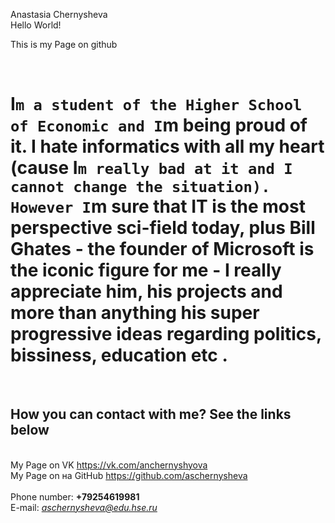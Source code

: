 Anastasia Chernysheva
<br/>
Hello World!
  <html>
    <head>
      <meta charset="utf-8">
      This is my Page on github
    </head>
        <br/>
 
    <body> 
      <left><h1> I`m a student of the Higher School of Economic and I`m being proud of it. I hate informatics with all my heart (cause I`m really bad at it and I cannot change the situation). However I`m sure that IT is the most perspective sci-field today, plus Bill Ghates - the founder of Microsoft is the iconic figure for me - I really appreciate him, his projects and more than anything his super progressive ideas regarding politics, bissiness, education etc .</h1></left>
      <br/>
      <h2>How you can contact with me? See the links below </h2>
   <br/>
      My Page on VK https://vk.com/anchernyshyova
       <br/>
      My Page on на GitHub https://github.com/aschernysheva
      <br/>
      <br/>
      Phone number: <b>+79254619981</b>
      <br/>
      E-mail: <i>aschernysheva@edu.hse.ru</i>
    </body>
  </html>
